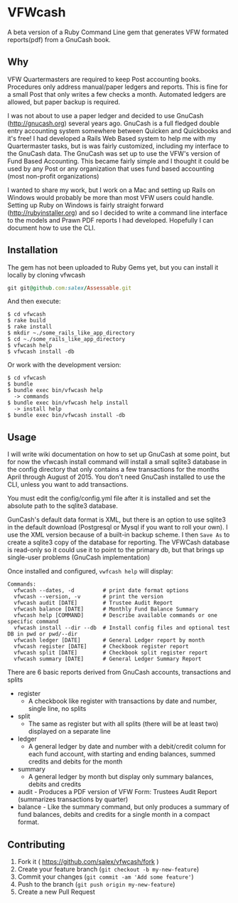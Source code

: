 # VFWcash

A beta version of a Ruby Command Line gem that generates VFW formated reports(pdf) from a GnuCash book.

## Why

VFW Quartermasters are required to keep Post accounting books. Procedures only address manual/paper ledgers and reports.
This is fine for a small Post that only writes a few checks a month. Automated ledgers are allowed, but paper backup is 
required.

I was not about to use a paper ledger and decided to use GnuCash (http://gnucash.org) several years ago. GnuCash is a full fledged double entry accounting system somewhere between Quicken and Quickbooks and it's free!
I had developed a Rails Web Based system to help me with my Quartermaster tasks, but is was fairly customized, including my
interface to the GnuCash data.
The GnuCash was set up to use the VFW's version of Fund Based Accounting. This became fairly simple and
I thought it could be used by any Post or any organization that uses fund based accounting (most non-profit organizations)

I wanted to share my work, but I work on a Mac and setting up Rails on Windows would probably be more than most VFW
users could handle.  Setting up Ruby on Windows is fairly straight forward (http://rubyinstaller.org) and so I decided to
write a command line interface to the models and Prawn PDF reports I had developed. Hopefully I can document how to use the CLI.

## Installation

The gem has not been uploaded to Ruby Gems yet, but you can install it locally by cloning vfwcash

```ruby
git git@github.com:salex/Assessable.git 
```

And then execute:

    $ cd vfwcash
    $ rake build
    $ rake install
    $ mkdir ~./some_rails_like_app_directory
    $ cd ~./some_rails_like_app_directory
    $ vfwcash help
    $ vfwcash install -db

Or work with the development version:

    $ cd vfwcash
    $ bundle
    $ bundle exec bin/vfwcash help
      -> commands
    $ bundle exec bin/vfwcash help install
      -> install help
    $ bundle exec bin/vfwcash install -db

## Usage

I will write wiki documentation on how to set up GnuCash at some point, but for
now the vfwcash install command will install a small sqlite3 database in the config directory that
only contains a few transactions for the months April through August of 2015.  You don't need GnuCash 
installed to use the CLI, unless you want to add transactions.

You must edit the config/config.yml file after it is installed and set the absolute path to the sqlite3 database.

GunCash's default data format is XML, but there is an option to use sqlite3 in the default download (Postgresql or Mysql if you want to roll your own). I use the
XML version because of a built-in backup scheme. I then `Save As` to create a sqlite3 copy of the database for reporting.
The VFWCash database is read-only so it could use it to point to the primary db, but that brings up single-user problems (GnuCash implementation)

Once installed and configured, `vwfcash help` will display:

    Commands:
      vfwcash --dates, -d         # print date format options
      vfwcash --version, -v       # print the version
      vfwcash audit [DATE]        # Trustee Audit Report 
      vfwcash balance [DATE]      # Monthly Fund Balance Summary 
      vfwcash help [COMMAND]      # Describe available commands or one specific command
      vfwcash install --dir --db  # Install config files and optional test DB in pwd or pwd/--dir
      vfwcash ledger [DATE]       # General Ledger report by month
      vfwcash register [DATE]     # Checkbook register report
      vfwcash split [DATE]        # Checkbook split register report
      vfwcash summary [DATE]      # General Ledger Summary Report

There are 6 basic reports derived from GnuCash accounts, transactions and splits

* register
  * A checkbook like register with transactions by date and number, single line, no splits
* split
  * The same as register but with all splits (there will be at least two) displayed on a separate line
* ledger
  * A general ledger by date and number with a debit/credit column for each fund account, with starting and ending balances, summed credits and debits for the month
* summary
  * A general ledger by month but display only summary balances, debits and credits
* audit - Produces a PDF version of VFW Form:  Trustees Audit Report (summarizes transactions by quarter)
* balance - Like the summary command, but only produces a summary of fund balances, debits and credits for a single month in a compact format.

## Contributing

1. Fork it ( https://github.com/salex/vfwcash/fork )
2. Create your feature branch (`git checkout -b my-new-feature`)
3. Commit your changes (`git commit -am 'Add some feature'`)
4. Push to the branch (`git push origin my-new-feature`)
5. Create a new Pull Request
